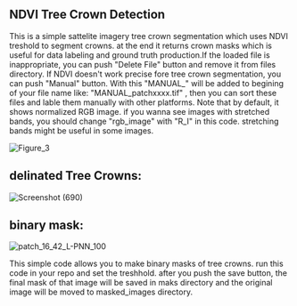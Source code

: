 ## NDVI Tree Crown Detection
This is a simple sattelite imagery tree crown segmentation which uses NDVI treshold to segment crowns. at the end it returns crown masks which is useful for data labeling and ground truth production.If the loaded file is inappropriate, you can push "Delete File" button and remove it from files directory. If NDVI doesn't work precise fore tree crown segmentation, you can push "Manual" button. With this "MANUAL_" will be added to begining of your file name like: "MANUAL_patchxxxx.tif" , then you can sort these files and lable them manually with other platforms. Note that by default, it shows normalized RGB image. if you wanna see images with stretched bands, you should change "rgb_image" with "R_I" in this code. stretching bands might be useful in some images.

![Figure_3](https://github.com/user-attachments/assets/05500f1e-ba4b-4958-ae11-fee6b979b29f)

## delinated Tree Crowns:

![Screenshot (690)](https://github.com/user-attachments/assets/76992b3e-5910-43f9-b95c-1973e60320fe)

## binary mask:


![patch_16_42_L-PNN_100](https://github.com/user-attachments/assets/0c9cdc03-ea2d-4e61-85d3-8bc235102ee0)


This simple code allows you to make binary masks of tree crowns. run this code in your repo and set the treshhold. after you push the save button, the final mask of that image will be saved in maks directory and the original image will be moved to masked_images directory.
